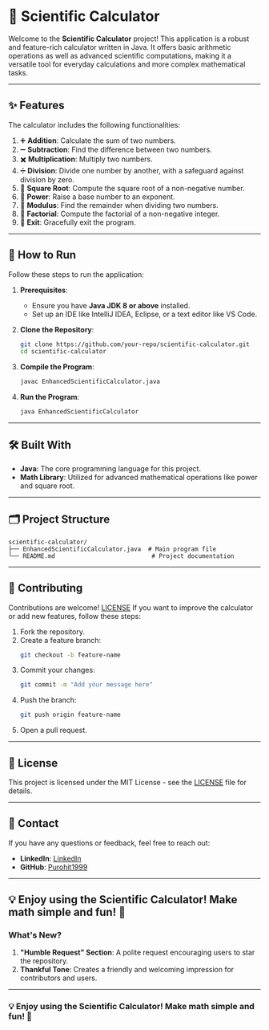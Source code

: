 
# 🧮 Scientific Calculator

Welcome to the **Scientific Calculator** project! This application is a robust and feature-rich calculator written in Java. It offers basic arithmetic operations as well as advanced scientific computations, making it a versatile tool for everyday calculations and more complex mathematical tasks.

---

## ✨ Features

The calculator includes the following functionalities:

1. ➕ **Addition**: Calculate the sum of two numbers.
2. ➖ **Subtraction**: Find the difference between two numbers.
3. ✖️ **Multiplication**: Multiply two numbers.
4. ➗ **Division**: Divide one number by another, with a safeguard against division by zero.
5. 📐 **Square Root**: Compute the square root of a non-negative number.
6. 🧮 **Power**: Raise a base number to an exponent.
7. 🔢 **Modulus**: Find the remainder when dividing two numbers.
8. 🎯 **Factorial**: Compute the factorial of a non-negative integer.
9. 🚪 **Exit**: Gracefully exit the program.

---

## 🚀 How to Run

Follow these steps to run the application:

1. **Prerequisites**:
   - Ensure you have **Java JDK 8 or above** installed.
   - Set up an IDE like IntelliJ IDEA, Eclipse, or a text editor like VS Code.

2. **Clone the Repository**:
   ```bash
   git clone https://github.com/your-repo/scientific-calculator.git
   cd scientific-calculator
   ```

3. **Compile the Program**:
   ```bash
   javac EnhancedScientificCalculator.java
   ```

4. **Run the Program**:
   ```bash
   java EnhancedScientificCalculator
   ```

---

## 🛠️ Built With

- **Java**: The core programming language for this project.
- **Math Library**: Utilized for advanced mathematical operations like power and square root.

---

## 🗂️ Project Structure

```
scientific-calculator/
├── EnhancedScientificCalculator.java  # Main program file
└── README.md                           # Project documentation
```

---

## 🤝 Contributing

Contributions are welcome! [LICENSE](https://github.com/Purohit1999/Scientific-Calculators/blob/main/LICENSE) If you want to improve the calculator or add new features, follow these steps:

1. Fork the repository.
2. Create a feature branch:
   ```bash
   git checkout -b feature-name
   ```
3. Commit your changes:
   ```bash
   git commit -m "Add your message here"
   ```
4. Push the branch:
   ```bash
   git push origin feature-name
   ```
5. Open a pull request.

---

## 📝 License

This project is licensed under the MIT License - see the [LICENSE](https://github.com/Purohit1999/Scientific-Calculators/blob/main/LICENSE) file for details.

---

## 📧 Contact

If you have any questions or feedback, feel free to reach out:

- **LinkedIn**: [LinkedIn](https://www.linkedin.com/in/param-p-370616310/)
- **GitHub**: [Purohit1999](https://github.com/Purohit1999)

---
💡 Enjoy using the Scientific Calculator! Make math simple and fun! 🎉
---

### What's New?
1. **"Humble Request" Section**: A polite request encouraging users to star the repository.
2. **Thankful Tone**: Creates a friendly and welcoming impression for contributors and users.

---
### 💡 Enjoy using the **Scientific Calculator**! Make math simple and fun! 🎉
```

